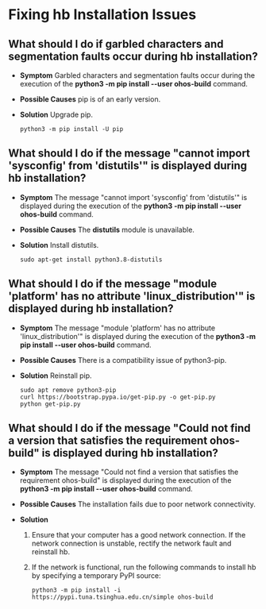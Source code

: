 # Fixing hb Installation Issues


## What should I do if garbled characters and segmentation faults occur during hb installation?

- **Symptom**
  Garbled characters and segmentation faults occur during the execution of the **python3 -m pip install --user ohos-build** command.

- **Possible Causes**
  pip is of an early version.

- **Solution**
  Upgrade pip.

    
  ```
  python3 -m pip install -U pip
  ```


## What should I do if the message "cannot import 'sysconfig' from 'distutils'" is displayed during hb installation?

- **Symptom**
  The message "cannot import 'sysconfig' from 'distutils'" is displayed during the execution of the **python3 -m pip install --user ohos-build** command.

- **Possible Causes**
  The **distutils** module is unavailable.

- **Solution**
  Install distutils.

    
  ```
  sudo apt-get install python3.8-distutils
  ```


## What should I do if the message "module 'platform' has no attribute 'linux_distribution'" is displayed during hb installation?

- **Symptom**
  The message "module 'platform' has no attribute 'linux_distribution'" is displayed during the execution of the **python3 -m pip install --user ohos-build** command.

- **Possible Causes**
  There is a compatibility issue of python3-pip.

- **Solution**
  Reinstall pip.

    
  ```
  sudo apt remove python3-pip
  curl https://bootstrap.pypa.io/get-pip.py -o get-pip.py
  python get-pip.py
  ```


## What should I do if the message "Could not find a version that satisfies the requirement ohos-build" is displayed during hb installation?

- **Symptom**
  The message "Could not find a version that satisfies the requirement ohos-build" is displayed during the execution of the **python3 -m pip install --user ohos-build** command.

- **Possible Causes**
  The installation fails due to poor network connectivity.

- **Solution**
  1. Ensure that your computer has a good network connection. If the network connection is unstable, rectify the network fault and reinstall hb.
  2. If the network is functional, run the following commands to install hb by specifying a temporary PyPI source:
        
      ```
      python3 -m pip install -i https://pypi.tuna.tsinghua.edu.cn/simple ohos-build
      ```
